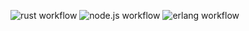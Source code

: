 ![rust workflow](https://github.com/helium/proto/actions/workflows/rust.yml/badge.svg)
![node.js workflow](https://github.com/helium/proto/actions/workflows/node.yml/badge.svg)
![erlang workflow](https://github.com/helium/proto/actions/workflows/erlang.yml/badge.svg)
